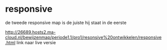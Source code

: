 # responsive

de tweede responsive map is de juiste hij staat in de eerste

http://26689.hosts2.ma-cloud.nl/bewijzenmap/periode1.1/pro1/resonsive%20ontwikkelen/responsive.html
link naar live versie
